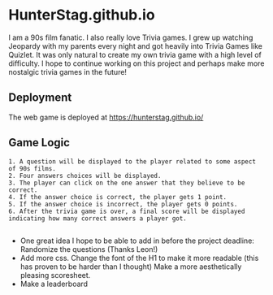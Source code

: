 # HunterStag.github.io
I am a 90s film fanatic. I also really love Trivia games. I grew up watching Jeopardy with my parents every night and got heavily into Trivia Games like Quizlet. It was only natural to create my own trivia game with a high level of difficulty. I hope to continue working on this project and perhaps make more nostalgic trivia games in the future!


## Deployment

The web game is deployed at https://hunterstag.github.io/


## Game Logic

```
1. A question will be displayed to the player related to some aspect of 90s films.
2. Four answers choices will be displayed.
3. The player can click on the one answer that they believe to be correct.
4. If the answer choice is correct, the player gets 1 point.
5. If the answer choice is incorrect, the player gets 0 points.
6. After the trivia game is over, a final score will be displayed indicating how many correct answers a player got. 


```


- One great idea I hope to be able to add in before the project deadline: Randomize the questions (Thanks Leon!)
- Add more css. Change the font of the H1 to make it more readable (this has proven to be harder than I thought) Make a more aesthetically pleasing scoresheet. 
- Make a leaderboard


